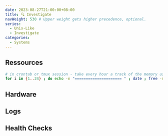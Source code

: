 ```yaml
---
date: 2023-08-27T21:00:00+08:00
title: 🔍️ Investigate
navWeight: 530 # Upper weight gets higher precedence, optional.
series:
  - Unix-Like
  - Investigate
categories:
  - Systems
---
```


## Ressources

```bash
# in crontab or tmux session - take every hour a track of the memory usage
for i in {1..24} ; do echo -n "===================== " ; date ; free -m ; top -b -n1 | head -n 15 ; sleep 3600; done >> /var/log/SYSADM/memory.log &
```

## Hardware



## Logs 



## Health Checks


